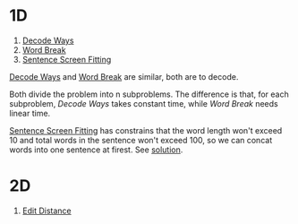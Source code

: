 
# 1D
1. [Decode Ways](https://leetcode.com/problems/decode-ways/)
2. [Word Break](https://leetcode.com/problems/word-break/)
3. [Sentence Screen Fitting](https://leetcode.com/problems/sentence-screen-fitting/)

[Decode Ways](https://leetcode.com/problems/decode-ways/) and [Word Break](https://leetcode.com/problems/word-break/) are similar, both are to decode.

Both divide the problem into n subproblems. The difference is that, for each subproblem, _Decode Ways_ takes constant time, while _Word Break_ needs linear time.

[Sentence Screen Fitting](https://leetcode.com/problems/sentence-screen-fitting/) has constrains that the word length won't exceed 10 and total words in the sentence won't exceed 100, so we can concat words into one sentence at firest. See [solution](https://leetcode.com/problems/sentence-screen-fitting/discuss/90845/21ms-18-lines-Java-solution).


# 2D
1. [Edit Distance](https://leetcode.com/problems/edit-distance/)
